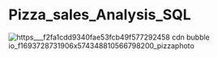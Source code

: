# Pizza_sales_Analysis_SQL
![https___f2fa1cdd9340fae53fcb49f577292458 cdn bubble io_f1693728731906x574348810566798200_pizzaphoto](https://github.com/OmkarKokane09/Pizza_sales_Analysis_SQL/assets/144982429/e143ce03-36fe-4e18-9963-d86e8efd0708)
